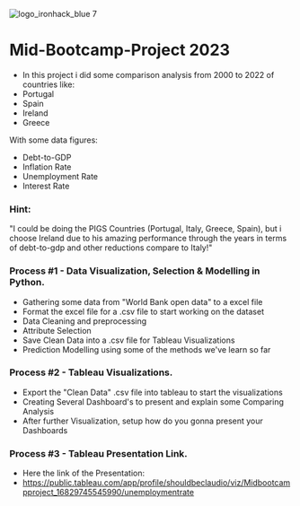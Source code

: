 ![logo_ironhack_blue 7](https://user-images.githubusercontent.com/23629340/40541063-a07a0a8a-601a-11e8-91b5-2f13e4e6b441.png)

# Mid-Bootcamp-Project 2023

- In this project i did some comparison analysis from 2000 to 2022 of countries like:
- Portugal
- Spain
- Ireland
- Greece

With some data figures:
- Debt-to-GDP
- Inflation Rate
- Unemployment Rate
- Interest Rate

### Hint: 
"I could be doing the PIGS Countries (Portugal, Italy, Greece, Spain),
 but i choose Ireland due to his amazing performance through the years
 in terms of debt-to-gdp and other reductions compare to Italy!"

### Process #1 - Data Visualization, Selection & Modelling in Python.

- Gathering some data from "World Bank open data" to a excel file
- Format the excel file for a .csv file to start working on the dataset
- Data Cleaning and preprocessing
- Attribute Selection
- Save Clean Data into a .csv file for Tableau Visualizations
- Prediction Modelling using some of the methods we've learn so far

### Process #2 - Tableau Visualizations.

- Export the "Clean Data" .csv file into tableau to start the visualizations
- Creating Several Dashboard's to present and explain some Comparing Analysis
- After further Visualization, setup how do you gonna present your Dashboards

### Process #3 - Tableau Presentation Link.

- Here the link of the Presentation:
- https://public.tableau.com/app/profile/shouldbeclaudio/viz/Midbootcampproject_16829745545990/unemploymentrate


